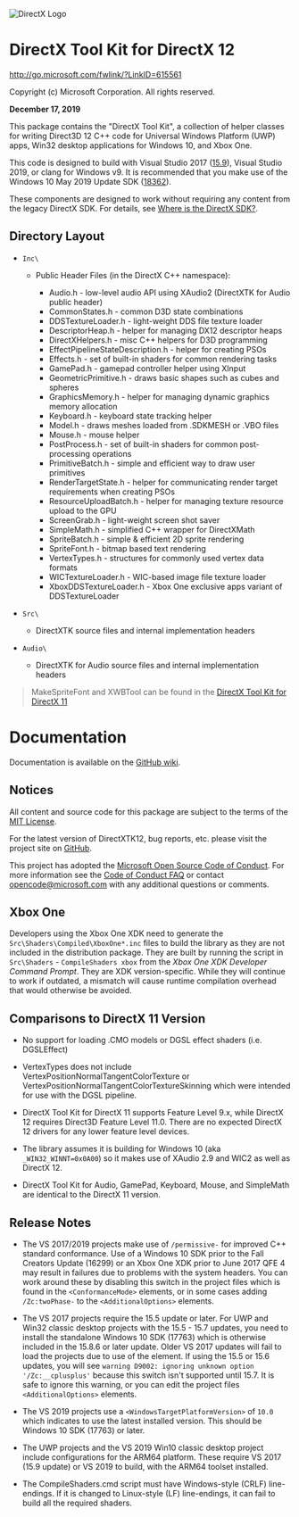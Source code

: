 ![DirectX Logo](https://github.com/Microsoft/DirectXTK12/wiki/X_jpg.jpg)

# DirectX Tool Kit for DirectX 12

http://go.microsoft.com/fwlink/?LinkID=615561

Copyright (c) Microsoft Corporation. All rights reserved.

**December 17, 2019**

This package contains the "DirectX Tool Kit", a collection of helper classes for writing Direct3D 12 C++ code for Universal Windows Platform (UWP) apps, Win32 desktop applications for Windows 10, and Xbox One.

This code is designed to build with Visual Studio 2017 ([15.9](https://walbourn.github.io/vs-2017-15-9-update/)), Visual Studio 2019, or clang for Windows v9. It is recommended that you make use of the Windows 10 May 2019 Update SDK ([18362](https://walbourn.github.io/windows-10-may-2019-update/)).

These components are designed to work without requiring any content from the legacy DirectX SDK. For details, see [Where is the DirectX SDK?](https://aka.ms/dxsdk).

## Directory Layout

* ``Inc\``

  + Public Header Files (in the DirectX C++ namespace):

    * Audio.h - low-level audio API using XAudio2 (DirectXTK for Audio public header)
    * CommonStates.h - common D3D state combinations
    * DDSTextureLoader.h - light-weight DDS file texture loader
    * DescriptorHeap.h - helper for managing DX12 descriptor heaps
    * DirectXHelpers.h - misc C++ helpers for D3D programming
    * EffectPipelineStateDescription.h - helper for creating PSOs
    * Effects.h - set of built-in shaders for common rendering tasks
    * GamePad.h - gamepad controller helper using XInput
    * GeometricPrimitive.h - draws basic shapes such as cubes and spheres
    * GraphicsMemory.h - helper for managing dynamic graphics memory allocation
    * Keyboard.h - keyboard state tracking helper
    * Model.h - draws meshes loaded from .SDKMESH or .VBO files
    * Mouse.h - mouse helper
    * PostProcess.h - set of built-in shaders for common post-processing operations
    * PrimitiveBatch.h - simple and efficient way to draw user primitives
    * RenderTargetState.h - helper for communicating render target requirements when creating PSOs
    * ResourceUploadBatch.h - helper for managing texture resource upload to the GPU
    * ScreenGrab.h - light-weight screen shot saver
    * SimpleMath.h - simplified C++ wrapper for DirectXMath
    * SpriteBatch.h - simple & efficient 2D sprite rendering
    * SpriteFont.h - bitmap based text rendering
    * VertexTypes.h - structures for commonly used vertex data formats
    * WICTextureLoader.h - WIC-based image file texture loader
    * XboxDDSTextureLoader.h - Xbox One exclusive apps variant of DDSTextureLoader

* ``Src\``

  + DirectXTK source files and internal implementation headers

* ``Audio\``

  + DirectXTK for Audio source files and internal implementation headers

> MakeSpriteFont and XWBTool can be found in the [DirectX Tool Kit for DirectX 11](https://github.com/microsoft/DirectXTK)

# Documentation

Documentation is available on the [GitHub wiki](https://github.com/Microsoft/DirectXTK12/wiki).

## Notices

All content and source code for this package are subject to the terms of the [MIT License](http://opensource.org/licenses/MIT).

For the latest version of DirectXTK12, bug reports, etc. please visit the project site on [GitHub](https://github.com/microsoft/DirectXTK12).

This project has adopted the [Microsoft Open Source Code of Conduct](https://opensource.microsoft.com/codeofconduct/). For more information see the [Code of Conduct FAQ](https://opensource.microsoft.com/codeofconduct/faq/) or contact [opencode@microsoft.com](mailto:opencode@microsoft.com) with any additional questions or comments.

## Xbox One

Developers using the Xbox One XDK need to generate the ``Src\Shaders\Compiled\XboxOne*.inc`` files to build the library as they are not included in the distribution package. They are built by running the script in ``Src\Shaders`` - ``CompileShaders xbox`` from the *Xbox One XDK Developer Command Prompt*. They are XDK version-specific. While they will continue to work if outdated, a mismatch will cause runtime compilation overhead that would otherwise be avoided.

## Comparisons to DirectX 11 Version

* No support for loading .CMO models or DGSL effect shaders (i.e. DGSLEffect)

* VertexTypes does not include VertexPositionNormalTangentColorTexture or VertexPositionNormalTangentColorTextureSkinning which were intended for use with the DGSL pipeline.

* DirectX Tool Kit for DirectX 11 supports Feature Level 9.x, while DirectX 12 requires Direct3D Feature Level 11.0. There are no expected DirectX 12 drivers for any lower feature level devices.

* The library assumes it is building for Windows 10 (aka ``_WIN32_WINNT=0x0A00``) so it makes use of XAudio 2.9 and WIC2 as well as DirectX 12.

* DirectX Tool Kit for Audio, GamePad, Keyboard, Mouse, and SimpleMath are identical to the DirectX 11 version.

## Release Notes

* The VS 2017/2019 projects make use of ``/permissive-`` for improved C++ standard conformance. Use of a Windows 10 SDK prior to the Fall Creators Update (16299) or an Xbox One XDK prior to June 2017 QFE 4 may result in failures due to problems with the system headers. You can work around these by disabling this switch in the project files which is found in the ``<ConformanceMode>`` elements, or in some cases adding ``/Zc:twoPhase-`` to the ``<AdditionalOptions>`` elements.

* The VS 2017 projects require the 15.5 update or later. For UWP and Win32 classic desktop projects with the 15.5 - 15.7 updates, you need to install the standalone Windows 10 SDK (17763) which is otherwise included in the 15.8.6 or later update. Older VS 2017 updates will fail to load the projects due to use of the <ConformanceMode> element. If using the 15.5 or 15.6 updates, you will see ``warning D9002: ignoring unknown option '/Zc:__cplusplus'`` because this switch isn't supported until 15.7. It is safe to ignore this warning, or you can edit the project files ``<AdditionalOptions>`` elements.

* The VS 2019 projects use a ``<WindowsTargetPlatformVersion>`` of ``10.0`` which indicates to use the latest installed version. This should be Windows 10 SDK (17763) or later.

* The UWP projects and the VS 2019 Win10 classic desktop project include configurations for the ARM64 platform. These require VS 2017 (15.9 update) or VS 2019 to build, with the ARM64 toolset installed.

* The CompileShaders.cmd script must have Windows-style (CRLF) line-endings. If it is changed to Linux-style (LF) line-endings, it can fail to build all the required shaders.

